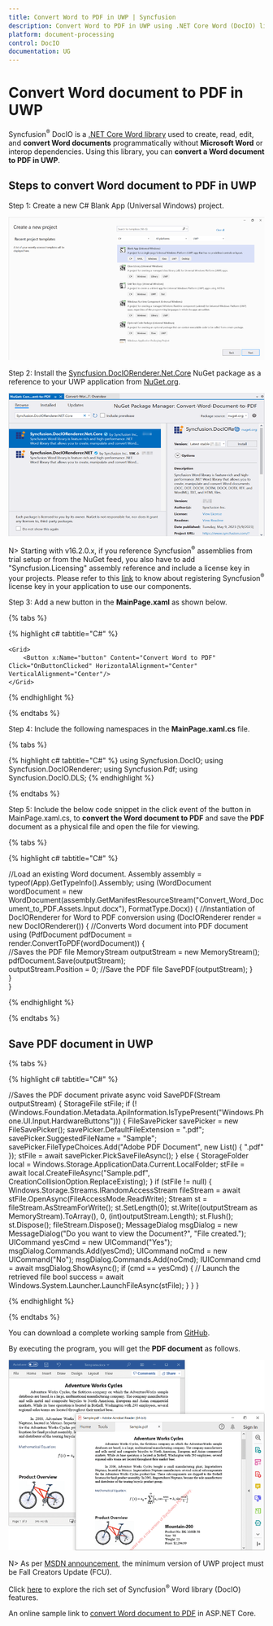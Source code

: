 ```yaml
---
title: Convert Word to PDF in UWP | Syncfusion
description: Convert Word to PDF in UWP using .NET Core Word (DocIO) library without Microsoft Word or interop dependencies.
platform: document-processing
control: DocIO
documentation: UG
---
```


# Convert Word document to PDF in UWP

Syncfusion<sup>&reg;</sup> DocIO is a [.NET Core Word library](https://www.syncfusion.com/document-processing/word-framework/net-core/word-library) used to create, read, edit, and **convert Word documents** programmatically without **Microsoft Word** or interop dependencies. Using this library, you can **convert a Word document to PDF in UWP**.

## Steps to convert Word document to PDF in UWP

Step 1: Create a new C# Blank App (Universal Windows) project.

![Create UWP application in Visual Studio](UWP_images/Create-UWP-project-WordtoPDF.png)

Step 2: Install the [Syncfusion.DocIORenderer.Net.Core](https://www.nuget.org/packages/Syncfusion.DocIORenderer.Net.Core/) NuGet package as a reference to your UWP application from [NuGet.org](https://www.nuget.org/).

![Syncfusion.DocIORenderer.Net.Core](UWP_images/Nuget-Package-WordtoPDF.png)

N> Starting with v16.2.0.x, if you reference Syncfusion<sup>&reg;</sup> assemblies from trial setup or from the NuGet feed, you also have to add "Syncfusion.Licensing" assembly reference and include a license key in your projects. Please refer to this [link](https://help.syncfusion.com/common/essential-studio/licensing/overview) to know about registering Syncfusion<sup>&reg;</sup> license key in your application to use our components.

Step 3: Add a new button in the **MainPage.xaml** as shown below.

{% tabs %}

{% highlight c# tabtitle="C#" %}

<Page
    x:Class="Convert_Word_Document_to_PDF.MainPage"
    xmlns="http://schemas.microsoft.com/winfx/2006/xaml/presentation"
    xmlns:x="http://schemas.microsoft.com/winfx/2006/xaml"
    xmlns:local="using:Convert_Word_Document_to_PDF"
    xmlns:d="http://schemas.microsoft.com/expression/blend/2008"
    xmlns:mc="http://schemas.openxmlformats.org/markup-compatibility/2006"
    mc:Ignorable="d"
    Background="{ThemeResource ApplicationPageBackgroundThemeBrush}">

    <Grid>
        <Button x:Name="button" Content="Convert Word to PDF" Click="OnButtonClicked" HorizontalAlignment="Center" VerticalAlignment="Center"/>
    </Grid>
</Page>


{% endhighlight %}

{% endtabs %}

Step 4: Include the following namespaces in the **MainPage.xaml.cs** file.

{% tabs %}

{% highlight c# tabtitle="C#" %}
using Syncfusion.DocIO;
using Syncfusion.DocIORenderer;
using Syncfusion.Pdf;
using Syncfusion.DocIO.DLS;
{% endhighlight %}

{% endtabs %}

Step 5: Include the below code snippet in the click event of the button in MainPage.xaml.cs, to **convert the Word document to PDF** and save the **PDF** document as a physical file and open the file for viewing.

{% tabs %}

{% highlight c# tabtitle="C#" %}

//Load an existing Word document.
Assembly assembly = typeof(App).GetTypeInfo().Assembly;
using (WordDocument wordDocument = new WordDocument(assembly.GetManifestResourceStream("Convert_Word_Document_to_PDF.Assets.Input.docx"), FormatType.Docx))
{
    //Instantiation of DocIORenderer for Word to PDF conversion
    using (DocIORenderer render = new DocIORenderer())
    {
        //Converts Word document into PDF document
        using (PdfDocument pdfDocument = render.ConvertToPDF(wordDocument))
        {                       
            //Saves the PDF file
            MemoryStream outputStream = new MemoryStream();
            pdfDocument.Save(outputStream);        
            outputStream.Position = 0;
            //Save the PDF file
            SavePDF(outputStream);
        }                   
    }               
}               

{% endhighlight %}

{% endtabs %}

## Save PDF document in UWP

{% tabs %}

{% highlight c# tabtitle="C#" %}

//Saves the PDF document
private async void SavePDF(Stream outputStream)
{
    StorageFile stFile;
    if (!(Windows.Foundation.Metadata.ApiInformation.IsTypePresent("Windows.Phone.UI.Input.HardwareButtons")))
    {
        FileSavePicker savePicker = new FileSavePicker();
        savePicker.DefaultFileExtension = ".pdf";
        savePicker.SuggestedFileName = "Sample";
        savePicker.FileTypeChoices.Add("Adobe PDF Document", new List<string>() { ".pdf" });
        stFile = await savePicker.PickSaveFileAsync();
    }
    else
    {
        StorageFolder local = Windows.Storage.ApplicationData.Current.LocalFolder;
        stFile = await local.CreateFileAsync("Sample.pdf", CreationCollisionOption.ReplaceExisting);
    }
    if (stFile != null)
    {
        Windows.Storage.Streams.IRandomAccessStream fileStream = await stFile.OpenAsync(FileAccessMode.ReadWrite);
        Stream st = fileStream.AsStreamForWrite();
        st.SetLength(0);
        st.Write((outputStream as MemoryStream).ToArray(), 0, (int)outputStream.Length);
        st.Flush();
        st.Dispose();
        fileStream.Dispose();
        MessageDialog msgDialog = new MessageDialog("Do you want to view the Document?", "File created.");
        UICommand yesCmd = new UICommand("Yes");
        msgDialog.Commands.Add(yesCmd);
        UICommand noCmd = new UICommand("No");
        msgDialog.Commands.Add(noCmd);
        IUICommand cmd = await msgDialog.ShowAsync();
        if (cmd == yesCmd)
        {
            // Launch the retrieved file
            bool success = await Windows.System.Launcher.LaunchFileAsync(stFile);
        }
    }
}

{% endhighlight %}

{% endtabs %}

You can download a complete working sample from [GitHub](https://github.com/SyncfusionExamples/DocIO-Examples/tree/main/Word-to-PDF-Conversion/Convert-Word-document-to-PDF/UWP).

By executing the program, you will get the **PDF document** as follows.

![Word to PDF in UWP](WordToPDF_images/OutputImage.png)

N> As per [MSDN announcement](https://devblogs.microsoft.com/dotnet/announcing-uwp-support-for-net-standard-2-0/), the minimum version of UWP project must be Fall Creators Update (FCU).

Click [here](https://www.syncfusion.com/document-processing/word-framework/uwp) to explore the rich set of Syncfusion<sup>&reg;</sup> Word library (DocIO) features. 

An online sample link to [convert Word document to PDF](https://document.syncfusion.com/demos/word/wordtopdf#/tailwind) in ASP.NET Core. 
